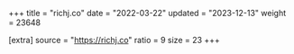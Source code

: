 +++
title = "richj.co"
date = "2022-03-22"
updated = "2023-12-13"
weight = 23648

[extra]
source = "https://richj.co"
ratio = 9
size = 23
+++
